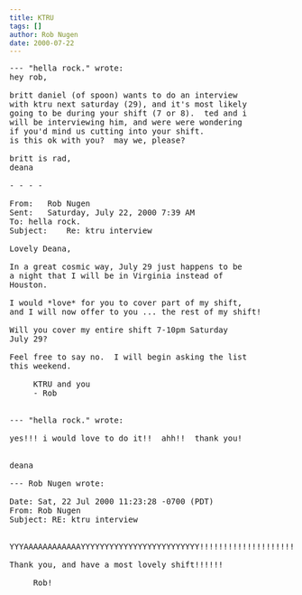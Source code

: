 ```yaml
---
title: KTRU
tags: []
author: Rob Nugen
date: 2000-07-22
---
```


<pre>
--- "hella rock." wrote:
hey rob,

britt daniel (of spoon) wants to do an interview
with ktru next saturday (29), and it's most likely
going to be during your shift (7 or 8).  ted and i
will be interviewing him, and were were wondering
if you'd mind us cutting into your shift.  
is this ok with you?  may we, please?

britt is rad,
deana

- - - -

From:	Rob Nugen
Sent:	Saturday, July 22, 2000 7:39 AM
To:	hella rock.
Subject:	Re: ktru interview

Lovely Deana,

In a great cosmic way, July 29 just happens to be
a night that I will be in Virginia instead of
Houston.
 
I would *love* for you to cover part of my shift,
and I will now offer to you ... the rest of my shift!
 
Will you cover my entire shift 7-10pm Saturday
July 29?
 
Feel free to say no.  I will begin asking the list
this weekend.
 
     KTRU and you
     - Rob


--- "hella rock." wrote:

yes!!! i would love to do it!!  ahh!!  thank you! 

 
deana

--- Rob Nugen wrote:

Date: Sat, 22 Jul 2000 11:23:28 -0700 (PDT)
From: Rob Nugen
Subject: RE: ktru interview
 

YYYAAAAAAAAAAAAYYYYYYYYYYYYYYYYYYYYYYYYY!!!!!!!!!!!!!!!!!!!!!!!!!!!!!!!!!!!!!

Thank you, and have a most lovely shift!!!!!!
 
     Rob!
</pre>

